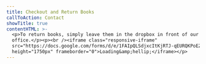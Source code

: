 ```yaml
---
title: Checkout and Return Books
callToAction: Contact
showTitle: true
contentHTML: >-
  <p>To return books, simply leave them in the dropbox in front of our
  office.</p><p><br /><iframe class="responsive-iframe"
  src="https://docs.google.com/forms/d/e/1FAIpQLSdjxcItKjRTJ-qEURQKPoEZfcR8A5or6p4BNzSIQtDYjAiKkg/viewform?embedded=true"
  height="1750px" frameborder="0">Loading&amp;hellip;</iframe></p>
---
```

